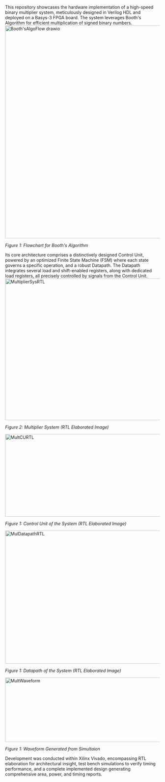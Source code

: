 This repository showcases the hardware implementation of a high-speed binary multiplier system, meticulously designed in Verilog HDL and deployed on a Basys-3 FPGA board. The system leverages Booth's Algorithm for efficient multiplication of signed binary numbers.
<img width="788" height="691" alt="Booth'sAlgoFlow drawio" src="https://github.com/user-attachments/assets/fb9ed837-516d-4e60-9877-70b2c671d71c" />

*Figure 1: Flowchart for Booth's Algorithm*

Its core architecture comprises a distinctively designed Control Unit, powered by an optimized Finite State Machine (FSM) where each state governs a specific operation, and a robust Datapath. The Datapath integrates several load and shift-enabled registers, along with dedicated load registers, all precisely controlled by signals from the Control Unit.
<img width="1076" height="460" alt="MultiplierSysRTL" src="https://github.com/user-attachments/assets/9342c633-0d40-4fd9-8d71-013171e10361" />

*Figure 2: Multiplier System (RTL Elaborated Image)*

<img width="947" height="268" alt="MultCURTL" src="https://github.com/user-attachments/assets/3e9f58be-c418-4d5d-84da-af1c8443b580" />

*Figure 1:  Control Unit of the System (RTL Elaborated Image)*

<img width="818" height="432" alt="MulDatapathRTL" src="https://github.com/user-attachments/assets/5b1f63c3-05af-4075-9d65-216d84015265" />

*Figure 1:  Datapath of the System (RTL Elaborated Image)*

<img width="1061" height="209" alt="MultWaveform" src="https://github.com/user-attachments/assets/db8fb84c-c796-404e-8a24-296ca71cc688" />

*Figure 1: Waveform Generated from Simultaion*

Development was conducted within Xilinx Vivado, encompassing RTL elaboration for architectural insight, test bench simulations to verify timing performance, and a complete implemented design generating comprehensive area, power, and timing reports.
